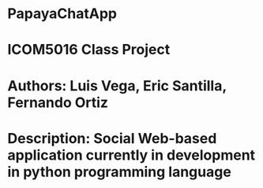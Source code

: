 # PapayaChatApp
# ICOM5016 Class Project
# Authors: Luis Vega, Eric Santilla, Fernando Ortiz
# Description: Social Web-based application currently in development in python programming language
